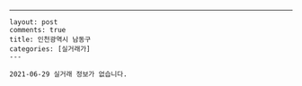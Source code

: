 ---
    layout: post
    comments: true
    title: 인천광역시 남동구
    categories: [실거래가]
    ---

    2021-06-29 실거래 정보가 없습니다.

    